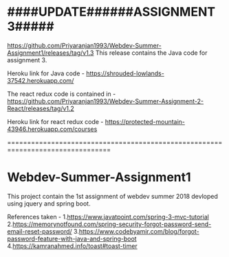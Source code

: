 ####UPDATE######ASSIGNMENT 3#####
=====================================

https://github.com/Priyaranjan1993/Webdev-Summer-Assignment1/releases/tag/v1.3
This release contains the Java code for assignment 3.

Heroku link for Java code - https://shrouded-lowlands-37542.herokuapp.com/

The react redux code is contained in -
https://github.com/Priyaranjan1993/Webdev-Summer-Assignment-2-React/releases/tag/v1.2

Heroku link for react redux code - https://protected-mountain-43946.herokuapp.com/courses

================================================================================
# Webdev-Summer-Assignment1

This project contain the 1st assignment of webdev summer 2018 devloped using jquery and spring boot.

References taken - 
1.https://www.javatpoint.com/spring-3-mvc-tutorial
2.https://memorynotfound.com/spring-security-forgot-password-send-email-reset-password/
3.https://www.codebyamir.com/blog/forgot-password-feature-with-java-and-spring-boot
4.https://kamranahmed.info/toast#toast-timer
